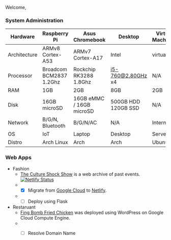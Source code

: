Welcome, 
### System Administration
Hardware | Raspberry Pi | Asus Chromebook | Desktop | Virtual Machines 
--------- | ---------- | ----------------- | ------ | -------
Architecture | ARMv8 Cortex-A53 | ARMv7 Cortex-A17 | Intel | virtual
Processor | Broadcom BCM2837 1.2Ghz | Rockchip RK3288 1.8Ghz | i5-760@2.80GHz x4 | N/A 
RAM | 1GB | 2GB | 8GB | 2GB
Disk | 16GB microSD | 16GB eMMC / 16GB microSD | 500GB HDD 120GB SSD | N/A
Network | B/G/N, Bluetooth | B/G/N/AC | N/A | Internal
OS | IoT | Laptop | Desktop | Server
Distro | Arch Linux  | Arch | Arch | Ubunu

### Web Apps
* Fashion
  * [The Culture Shock Show](www.thecultureshockshow.com) is a web archive of past events. [![Netlify Status](https://api.netlify.com/api/v1/badges/c0498c72-b214-4a05-873a-acad3877cf67/deploy-status)](https://app.netlify.com/sites/relaxed-cray-340501/deploys) 
  * - [x] Migrate from [Google Cloud](cloud.google.com) to [Netlify](www.netlify.com).
  * - [ ] Deploy using Flask
* Restaruant 
  * [Fing Bomb Fried Chicken](http://www.fingbomb.com/) was deployed using WordPress on Google Cloud Compute Engine. 
  * - [ ] Resolve Domain Name


<!--
### Offline Apps
1. outlines the method to implement a relational database at the technical level. It is used to track the serial ID of computer assets, and the logistics
2. A relational database using the entity-relationship (ER) model to create a booking system. Attached is an example model made for my past employment. It is the technical implementation of a database for tracking assets and logistical operations developed using Microsoft Access. The primary focus was to move away from the unreliable tracking workflow provided by Microsoft Excel. Databases: ER RDBM Model, Microsoft Access
-->

<!--
Website: [Project Veda](www.kwabenasafo.com). 
Mission
Purpose & Problem
Build, Sustain, Automate, using Technology
### Future Projects
Project 1
Robotics: Robot Operating System
- Noetic Ninjemys (May 2020 - 2025)
Project 2
Automation: Chatbot, Voicebot, Videobot
Project 3
Sound: Background music of videos, 
Project 4
Games | Database
Project 5
Aviation
Project 6
Space
Fashion blog application: register, log in, posts (create, edit, delete), reveiw magazines, view designer collection, design own magazine
-->

<!--
**SafoM/safom** is a ✨ _special_ ✨ repository because its `README.md` (this file) appears on your GitHub profile.

Here are some ideas to get you started:

- 🔭 I’m currently working on ...
- 🌱 I’m currently learning ...
- 👯 I’m looking to collaborate on ...
- 🤔 I’m looking for help with ...
- 💬 Ask me about ...
- 📫 How to reach me: ...
- 😄 Pronouns: ...
- ⚡ Fun fact: ...
-->
